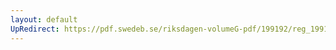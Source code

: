 ```yaml
---
layout: default
UpRedirect: https://pdf.swedeb.se/riksdagen-volumeG-pdf/199192/reg_199192/reg_199192_0842.pdf
---
```

